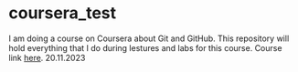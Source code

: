 # coursera_test
I am doing a course on Coursera about Git and GitHub. This repository will hold everything that I do during lestures and labs for this course. Course link [here](https://www.coursera.org/learn/getting-started-with-git-and-github/lecture/fe489/github-getting-started). 20.11.2023
